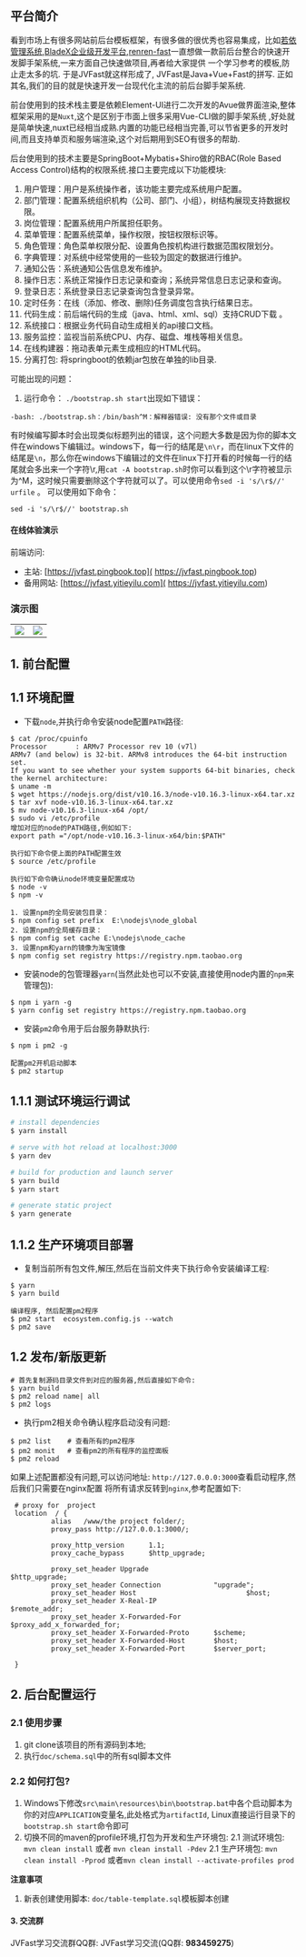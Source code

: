 ## 平台简介

看到市场上有很多网站前后台模板框架，有很多做的很优秀也容易集成，比如[若依管理系统](http://ruoyi.vip/),[BladeX企业级开发平台](https://bladex.vip/),[renren-fast]()一直想做一款前后台整合的快速开发脚手架系统,一来方面自己快速做项目,再者给大家提供
一个学习参考的模板,防止走太多的坑. 于是JVFast就这样形成了,
JVFast是Java+Vue+Fast的拼写. 正如其名,我们的目的就是快速开发一台现代化主流的前后台脚手架系统. 

前台使用到的技术栈主要是依赖Element-UI进行二次开发的Avue做界面渲染,整体框架采用的是`Nuxt`,这个是区别于市面上很多采用Vue-CLI做的脚手架系统
,好处就是简单快速,nuxt已经相当成熟.内置的功能已经相当完善,可以节省更多的开发时间,而且支持单页和服务端渲染,这个对后期用到SEO有很多的帮助.

后台使用到的技术主要是SpringBoot+Mybatis+Shiro做的RBAC(Role Based Access Control)结构的权限系统.接口主要完成以下功能模块:

1.  用户管理：用户是系统操作者，该功能主要完成系统用户配置。
2.  部门管理：配置系统组织机构（公司、部门、小组），树结构展现支持数据权限。
3.  岗位管理：配置系统用户所属担任职务。
4.  菜单管理：配置系统菜单，操作权限，按钮权限标识等。
5.  角色管理：角色菜单权限分配、设置角色按机构进行数据范围权限划分。
6.  字典管理：对系统中经常使用的一些较为固定的数据进行维护。
7.  通知公告：系统通知公告信息发布维护。
8.  操作日志：系统正常操作日志记录和查询；系统异常信息日志记录和查询。
9.  登录日志：系统登录日志记录查询包含登录异常。
10. 定时任务：在线（添加、修改、删除)任务调度包含执行结果日志。
11. 代码生成：前后端代码的生成（java、html、xml、sql）支持CRUD下载 。
12. 系统接口：根据业务代码自动生成相关的api接口文档。
13. 服务监控：监视当前系统CPU、内存、磁盘、堆栈等相关信息。
14. 在线构建器：拖动表单元素生成相应的HTML代码。
15. 分离打包: 将springboot的依赖jar包放在单独的lib目录.


可能出现的问题：

1. 运行命令： `./bootstrap.sh start`出现如下错误：

```
-bash: ./bootstrap.sh：/bin/bash^M：解释器错误: 没有那个文件或目录
```
有时候编写脚本时会出现类似标题列出的错误，这个问题大多数是因为你的脚本文件在windows下编辑过。windows下，每一行的结尾是`\n\r`，而在linux下文件的结尾是`\n`，那么你在windows下编辑过的文件在linux下打开看的时候每一行的结尾就会多出来一个字符\r,用`cat -A bootstrap.sh`时你可以看到这个\r字符被显示为^M，这时候只需要删除这个字符就可以了。可以使用命令`sed -i 's/\r$//' urfile` 。
可以使用如下命令：
```
sed -i 's/\r$//' bootstrap.sh
```


#### 在线体验演示

前端访问:
- 主站: [https://jvfast.pingbook.top]( https://jvfast.pingbook.top)
- 备用网站: [https://jvfast.yitieyilu.com]( https://jvfast.yitieyilu.com)

### 演示图

<table>
    <tr>
        <td><img src="https://oscimg.oschina.net/oscnet/25b5e333768d013d45a990c152dbe4d9d6e.jpg"/></td>
        <td><img src="https://oscimg.oschina.net/oscnet/e29fd81b2d43b517f99535564af41f9d1d5.jpg"/></td>
    </tr>
</table>

## 1. 前台配置

## 1.1 环境配置

- 下载`node`,并执行命令安装node配置`PATH`路径:

```$shell
$ cat /proc/cpuinfo 
Processor       : ARMv7 Processor rev 10 (v7l)
ARMv7 (and below) is 32-bit. ARMv8 introduces the 64-bit instruction set.
If you want to see whether your system supports 64-bit binaries, check the kernel architecture:
$ uname -m
$ wget https://nodejs.org/dist/v10.16.3/node-v10.16.3-linux-x64.tar.xz
$ tar xvf node-v10.16.3-linux-x64.tar.xz
$ mv node-v10.16.3-linux-x64 /opt/
$ sudo vi /etc/profile
增加对应的node的PATH路径,例如如下:
export path ="/opt/node-v10.16.3-linux-x64/bin:$PATH"

执行如下命令使上面的PATH配置生效
$ source /etc/profile 

执行如下命令确认node环境变量配置成功
$ node -v
$ npm -v 

1. 设置npm的全局安装包目录：
$ npm config set prefix  E:\nodejs\node_global
2. 设置npm的全局缓存目录：
$ npm config set cache E:\nodejs\node_cache
3. 设置npm和yarn的镜像为淘宝镜像
$ npm config set registry https://registry.npm.taobao.org
```

- 安装node的包管理器`yarn`(当然此处也可以不安装,直接使用node内置的`npm`来管理包):

```$shell
$ npm i yarn -g
$ yarn config set registry https://registry.npm.taobao.org
```

- 安装`pm2`命令用于后台服务静默执行:

```$shell
$ npm i pm2 -g

配置pm2开机启动脚本
$ pm2 startup 
```

## 1.1.1 测试环境运行调试

``` bash
# install dependencies
$ yarn install

# serve with hot reload at localhost:3000
$ yarn dev

# build for production and launch server
$ yarn build
$ yarn start

# generate static project
$ yarn generate
```

## 1.1.2 生产环境项目部署

- 复制当前所有包文件,解压,然后在当前文件夹下执行命令安装编译工程:

```$shell
$ yarn 
$ yarn build

编译程序, 然后配置pm2程序
$ pm2 start  ecosystem.config.js --watch
$ pm2 save
```

## 1.2 发布/新版更新

```$shell
# 首先复制源码目录文件到对应的服务器,然后直接如下命令:
$ yarn build
$ pm2 reload name| all
$ pm2 logs
```

- 执行pm2相关命令确认程序启动没有问题:

```shell script
$ pm2 list    # 查看所有的pm2程序
$ pm2 monit   # 查看pm2的所有程序的监控面板
$ pm2 reload
```

如果上述配置都没有问题,可以访问地址: `http://127.0.0.0:3000`查看启动程序,然后我们只需要在nginx配置
将所有请求反转到`nginx`,参考配置如下:

```
 # proxy for  project
 location  / {
          alias   /www/the project folder/;
          proxy_pass http://127.0.0.1:3000/;
          
          proxy_http_version      1.1;
          proxy_cache_bypass      $http_upgrade;
          
          proxy_set_header Upgrade                        $http_upgrade;
          proxy_set_header Connection             "upgrade";
          proxy_set_header Host                           $host;
          proxy_set_header X-Real-IP                      $remote_addr;
          proxy_set_header X-Forwarded-For        $proxy_add_x_forwarded_for;
          proxy_set_header X-Forwarded-Proto      $scheme;
          proxy_set_header X-Forwarded-Host       $host;
          proxy_set_header X-Forwarded-Port       $server_port;

 }
```


## 2. 后台配置运行

### 2.1 使用步骤
1. git clone该项目的所有源码到本地;
2. 执行`doc/schema.sql`中的所有sql脚本文件


### 2.2 如何打包?

1. Windows下修改`src\main\resources\bin\bootstrap.bat`中各个启动脚本为你的对应`APPLICATION`变量名,此处格式为`artifactId`, 
Linux直接运行目录下的`bootstrap.sh start`命令即可
2. 切换不同的maven的profile环境,打包为开发和生产环境包:
2.1 测试环境包: `mvn clean install` 或者 `mvn clean install -Pdev`
2.1 生产环境包: `mvn clean install -Pprod` 或者`mvn clean install --activate-profiles prod`

**注意事项**

1. 新表创建使用脚本: `doc/table-template.sql`模板脚本创建

#### 3. 交流群

JVFast学习交流群QQ群: JVFast学习交流(QQ群: **983459275**)

